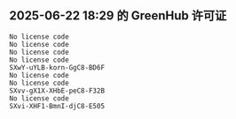 ## 2025-06-22 18:29 的 GreenHub 许可证
```
No license code
No license code
No license code
No license code
SXwY-uYLB-korn-GgC8-BD6F
No license code
No license code
SXvv-gX1X-XHbE-peC8-F32B
No license code
SXvi-XHF1-BmnI-djC8-E505
```
